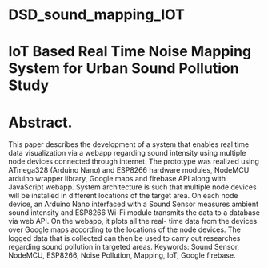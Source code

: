 # DSD_sound_mapping_IOT

# IoT Based Real Time Noise Mapping System for Urban Sound Pollution Study


# Abstract.
  This paper describes the development of a system that
enables real time data visualization via a webapp regarding sound
intensity using multiple node devices connected through internet. The
prototype was realized using ATmega328 (Arduino Nano) and
ESP8266 hardware modules, NodeMCU arduino wrapper library,
Google maps and firebase API along with JavaScript webapp.
System architecture is such that multiple node devices will be
installed in different locations of the target area. On each node
device, an Arduino Nano interfaced with a Sound Sensor measures
ambient sound intensity and ESP8266 Wi-Fi module transmits the
data to a database via web API. On the webapp, it plots all the real-
time data from the devices over Google maps according to the
locations of the node devices. The logged data that is collected can
then be used to carry out researches regarding sound pollution in
targeted areas.
Keywords: Sound Sensor, NodeMCU, ESP8266, Noise Pollution,
Mapping, IoT, Google firebase.
